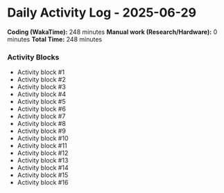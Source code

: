 # Daily Activity Log - 2025-06-29

**Coding (WakaTime):** 248 minutes
**Manual work (Research/Hardware):** 0 minutes
**Total Time:** 248 minutes

### Activity Blocks
- Activity block #1
- Activity block #2
- Activity block #3
- Activity block #4
- Activity block #5
- Activity block #6
- Activity block #7
- Activity block #8
- Activity block #9
- Activity block #10
- Activity block #11
- Activity block #12
- Activity block #13
- Activity block #14
- Activity block #15
- Activity block #16
